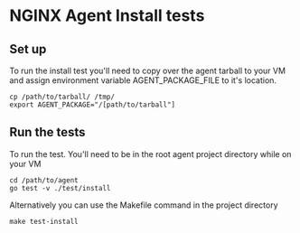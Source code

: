 # NGINX Agent Install tests

## Set up
To run the install test you'll need to copy over the agent tarball to your VM and assign environment variable AGENT_PACKAGE_FILE to it's location.
```
cp /path/to/tarball/ /tmp/
export AGENT_PACKAGE="/[path/to/tarball"] 
```

## Run the tests
To run the test. You'll need to be in the root agent project directory while on your VM
```
cd /path/to/agent
go test -v ./test/install
```
Alternatively you can use the Makefile command in the project directory
```
make test-install
```
 